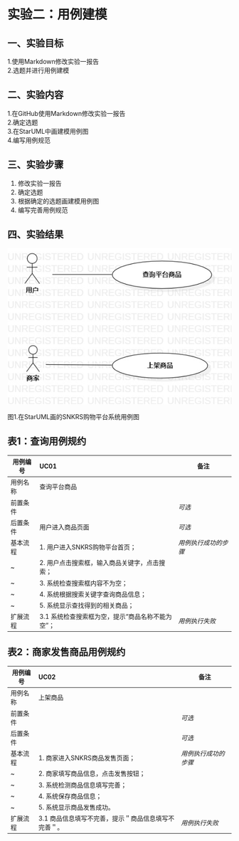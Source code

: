 # 实验二：用例建模

## 一、实验目标

1.使用Markdown修改实验一报告  
2.选题并进行用例建模

## 二、实验内容

1.在GitHub使用Markdown修改实验一报告  
2.确定选题  
3.在StarUML中画建模用例图  
4.编写用例规范

## 三、实验步骤

1. 修改实验一报告
2. 确定选题  
3. 根据确定的选题画建模用例图
4. 编写完善用例规范

## 四、实验结果

![第一个用例图](./UseCaseDiagram3.jpg)

图1.在StarUML画的SNKRS购物平台系统用例图


## 表1：查询用例规约  

用例编号  | UC01 | 备注  
-|:-|-  
用例名称  | 查询平台商品  |   
前置条件  |      | *可选*   
后置条件  |  用户进入商品页面    | *可选*   
基本流程  | 1. 用户进入SNKRS购物平台首页；  |*用例执行成功的步骤*    
~| 2. 用户点击搜索框，输入商品关键字，点击搜索；  | 
~| 3. 系统检查搜索框内容不为空；  |  
~| 4. 系统根据搜索关键字查询商品信息；  |   
~| 5. 系统显示查找得到的相关商品；   |   
扩展流程  | 3.1 系统检查搜索框为空，提示“商品名称不能为空”；  |*用例执行失败*     


## 表2：商家发售商品用例规约  

用例编号  | UC02 | 备注  
-|:-|-  
用例名称  | 上架商品  |   
前置条件  |      | *可选*   
后置条件  |      | *可选*   
基本流程  | 1. 商家进入SNKRS商品发售页面；  |*用例执行成功的步骤*    
~| 2. 商家填写商品信息，点击发售按钮；  |   
~| 3. 系统检测商品信息填写完善； | 
~| 4. 系统保存商品信息； | 
~| 5. 系统显示商品发售成功。 |
扩展流程  | 3.1 商品信息填写不完善，提示＂商品信息填写不完善＂。  |*用例执行失败*    

